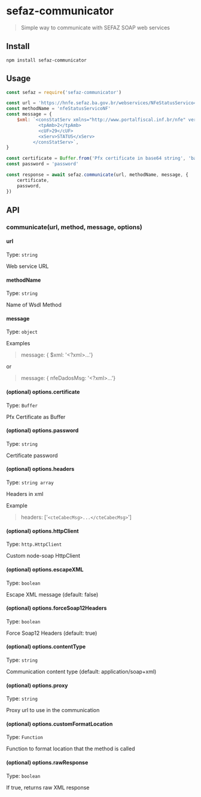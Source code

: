 sefaz-communicator
==================

> Simple way to communicate with SEFAZ SOAP web services

Install
-------

```shell
npm install sefaz-communicator
```

Usage
-----

```js
const sefaz = require('sefaz-communicator')

const url = 'https://hnfe.sefaz.ba.gov.br/webservices/NFeStatusServico4/NFeStatusServico4.asmx'
const methodName = 'nfeStatusServicoNF'
const message = {
    $xml: `<consStatServ xmlns="http://www.portalfiscal.inf.br/nfe" versao="4.00">
            <tpAmb>2</tpAmb>
            <cUF>29</cUF>
            <xServ>STATUS</xServ>
          </consStatServ>`,
}

const certificate = Buffer.from('Pfx certificate in base64 string', 'base64')
const password = 'password'

const response = await sefaz.communicate(url, methodName, message, {
    certificate,
    password,
})
```

API
---

### communicate(url, method, message, options)

#### url

Type: `string`

Web service URL

#### methodName

Type: `string`

Name of Wsdl Method

#### message

Type: `object`

Examples

> message: { \$xml: '<?xml>...'}

or

> message: { nfeDadosMsg: '<?xml>...'}

#### (optional) options.certificate

Type: `Buffer`

Pfx Certificate as Buffer

#### (optional) options.password

Type: `string`

Certificate password

#### (optional) options.headers

Type: `string array`

Headers in xml

Example

> headers: ['`<cteCabecMsg>...</cteCabecMsg>`']

#### (optional) options.httpClient

Type: `http.HttpClient`

Custom node-soap HttpClient

#### (optional) options.escapeXML

Type: `boolean`

Escape XML message (default: false)

#### (optional) options.forceSoap12Headers

Type: `boolean`

Force Soap12 Headers (default: true)

#### (optional) options.contentType

Type: `string`

Communication content type (default: application/soap+xml)

#### (optional) options.proxy

Type: `string`

Proxy url to use in the communication

#### (optional) options.customFormatLocation

Type: `Function`

Function to format location that the method is called

#### (optional) options.rawResponse

Type: `boolean`

If true, returns raw XML response
